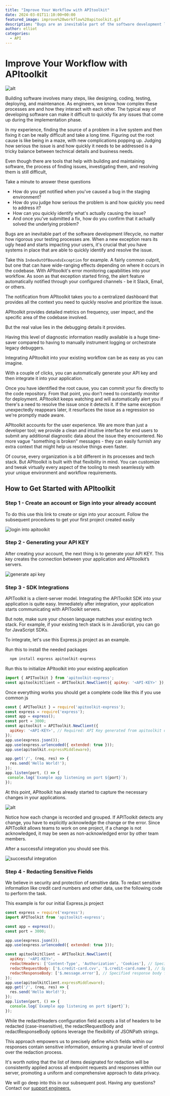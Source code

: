 ```yaml
---
title: "Improve Your Workflow with APItoolkit"
date: 2024-03-01T11:10:00+00:00
featured_image: improve%20workflow%20apitoolkit.gif
description: "Bugs are an inevitable part of the software development lifecycle, no matter how rigorous your testing processes are. When a new exception rears its ugly head and starts impacting your users, it's crucial that you have systems in place that are able to quickly identify and resolve the issue."
author: elliot
categories:
  - API
--- 
```


# Improve Your Workflow with APItoolkit

![alt](./improve%20workflow%20apitoolkit.gif)

Building software involves many steps, like designing, coding, testing, deploying, and maintenance. As engineers, we know how complex these processes are and how they interact with each other. The typical way of developing software can make it difficult to quickly fix any issues that come up during the implementation phase.

In my experience, finding the source of a problem in a live system and then fixing it can be really difficult and take a long time. Figuring out the root cause is like being in a maze, with new complications popping up. Judging how serious the issue is and how quickly it needs to be addressed is a tricky balance between technical details and business needs.

Even though there are tools that help with building and maintaining software, the process of finding issues, investigating them, and resolving them is still difficult,

Take a minute to answer these questions

- How do you get notified when you've caused a bug in the staging environment? 
- How do you judge how serious the problem is and how quickly you need to address it?
- How can you quickly identify what's actually causing the issue?
- And once you've submitted a fix, how do you confirm that it actually solved the underlying problem?

Bugs are an inevitable part of the software development lifecycle, no matter how rigorous your testing processes are. When a new exception rears its ugly head and starts impacting your users, it's crucial that you have systems in place that are able to quickly identify and resolve the issue.

Take this `IndexOutOfBoundsException` for example. A fairly common culprit, but one that can have wide-ranging effects depending on where it occurs in the codebase. With APItoolkit's error monitoring capabilities into your workflow. As soon as that exception started firing, the alert feature automatically notified through your configured channels - be it Slack, Email, or others.

The notification from APItoolkit takes you to a centralized dashboard that provides all the context you need to quickly resolve and prioritize the issue.

APItoolkit provides detailed metrics on frequency, user impact, and the specific area of the codebase involved.

But the real value lies in the debugging details it provides.

Having this level of diagnostic information readily available is a huge time-saver compared to having to manually instrument logging or orchestrate legacy debuggers.

Integrating APItoolkit into your existing workflow can be as easy as you can imagine.

With a couple of clicks, you can automatically generate your API key and then integrate it into your application.

Once you have identified the root cause, you can commit your fix directly to the code repository. From that point, you don't need to constantly monitor for deployment. APItoolkit keeps watching and will automatically alert you if there's a need to resolve the issue once it detects it. If the same exception unexpectedly reappears later, it resurfaces the issue as a regression so we're promptly made aware.

APItoolkit accounts for the user experience. We are more than just a developer tool; we provide a clean and intuitive interface for end users to submit any additional diagnostic data about the issue they encountered. No more vague "something is broken" messages - they can easily furnish any extra context that might help us resolve things even faster.

Of course, every organization is a bit different in its processes and tech stack. But APItoolkit is built with that flexibility in mind. You can customize and tweak virtually every aspect of the tooling to mesh seamlessly with your unique environment and workflow requirements.

## How to Get Started with APItoolkit

### Step 1 - Create an account or Sign into your already account

To do this use this link to create or sign into your account. Follow the subsequent procedures to get your first project created easily 

![login into apitoolkit](./login.png)

### Step 2 - Generating your API KEY

After creating your account, the next thing is to generate your API KEY. This key creates the connection between your application and APItoolkit’s servers. 

![generate api key](./api-key.png)

### Step 3 - SDK Integrations

APIToolkit is a client-server model. Integrating the APIToolkit SDK into your application is quite easy. Immediately after integration, your application starts communicating with APIToolkit servers.

But note, make sure your chosen language matches your existing tech stack. For example, if your existing tech stack is in JavaScript, you can go for JavaScript SDKs.

To integrate, let's use this Express.js project as an example.

Run this to install the needed packages

```js
  npm install express apitoolkit-express
```
Run this to initialize APItoolkit into your existing application

```js
import { APIToolkit } from 'apitoolkit-express';
const apitoolkitClient = APIToolkit.NewClient({ apiKey: '<API-KEY>' });
```
Once everything works you should get a complete code like this if you use common js

```js
const { APIToolkit } = require('apitoolkit-express');
const express = require('express');
const app = express();
const port = 3000;
const apitoolkit = APIToolkit.NewClient({
  apiKey: '<API-KEY>', // Required: API Key generated from apitoolkit dashboard
});
app.use(express.json());
app.use(express.urlencoded({ extended: true }));
app.use(apitoolkit.expressMiddleware);

app.get('/', (req, res) => {
  res.send('Hello World!');
});
app.listen(port, () => {
 console.log(`Example app listening on port ${port}`);
});
```
At this point, APItoolkit has already started to capture the necessary changes in your applications.

![alt](./chnages%20and%20errors.png)


Notice how each change is recorded and grouped. If APIToolkit detects any change, you have to explicitly acknowledge the change or the error. Since APIToolkit allows teams to work on one project, if a change is not acknowledged, it may be seen as non-acknowledged error by other team members.

After a successful integration you should see this.

![successful integration ](./suc-inte.png)

### Step 4 - Redacting Sensitive Fields 

We believe in security and protection of sensitive data. To redact sensitive information like credit card numbers and other data, use the following code to perform the task.

This example is for our initial Express.js project

```js
const express = require('express');
import APIToolkit from 'apitoolkit-express';

const app = express();
const port = 3000;

app.use(express.json());
app.use(express.urlencoded({ extended: true }));

const apitoolkitClient = APIToolkit.NewClient({
  apiKey: '<API-KEY>',
  redactHeaders: ['Content-Type', 'Authorization', 'Cookies'], // Specified headers will be redacted
  redactRequestBody: ['$.credit-card.cvv', '$.credit-card.name'], // Specified request bodies fields will be redacted
  redactResponseBody: ['$.message.error'], // Specified response body fields will be redacted
});
app.use(apitoolkitClient.expressMiddleware);
app.get('/', (req, res) => {
  res.send('Hello World!');
});
app.listen(port, () => {
  console.log(`Example app listening on port ${port}`);
});
```

While the redactHeaders configuration field accepts a list of headers to be redacted (case-insensitive), the redactRequestBody and redactResponseBody options leverage the flexibility of JSONPath strings. 

This approach empowers us to precisely define which fields within our responses contain sensitive information, ensuring a granular level of control over the redaction process.

It's worth noting that the list of items designated for redaction will be consistently applied across all endpoint requests and responses within our server, promoting a uniform and comprehensive approach to data privacy.

We will go deep into this in our subsequent post. Having any questions? Contact our [support engineers.](hello@monoscope.tech)

